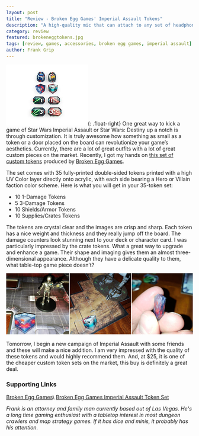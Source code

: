 ```yaml
---
layout: post
title: "Review - Broken Egg Games' Imperial Assault Tokens"
description: "A high-quality mic that can attach to any set of headphones. I'm loving my ModMid 5."
category: review
featured: brokeneggtokens.jpg
tags: [review, games, accessories, broken egg games, imperial assault]
author: Frank Grip
---
```


![Imperial Assault Tokens](/images/featured/brokeneggtokens.jpg){: .float-right}
One great way to kick a game of Star Wars Imperial Assault or Star Wars: Destiny up a notch is through customization. It is truly awesome how something as small as a token or a door placed on the board can revolutionize your game’s aesthetics. Currently, there are a lot of great outfits with a lot of great custom pieces on the market. Recently, I got my hands on [this set of custom tokens](http://www.brokenegggames.com/destiny-token-sets.html) produced by [Broken Egg Games](https://www.brokenegggames.com/).

The set comes with 35 fully-printed double-sided tokens printed with a high UV Color layer directly onto acrylic, with each side bearing a Hero or Villain faction color scheme. Here is what you will get in your 35-token set:

* 10 1-Damage Tokens
* 5 3-Damage Tokens
* 10 Shields/Armor Tokens
* 10 Supplies/Crates Tokens

The tokens are crystal clear and the images are crisp and sharp. Each token has a nice weight and thickness and they really jump off the board. The damage counters look stunning next to your deck or character card. I was particularly impressed by the crate tokens. What a great way to upgrade and enhance a game. Their shape and imaging gives them an almost three-dimensional appearance. Although they have a delicate quality to them, what table-top game piece doesn’t?

![Broken Egg Tokens](/images/imperialassault/brokeneggtokens.jpg)

Tomorrow, I begin a new campaign of Imperial Assault with some friends and these will make a nice addition. I am very impressed with the quality of these tokens and would highly recommend them. And, at $25, it is one of the cheaper custom token sets on the market, this buy is definitely a great deal.

<h3>Supporting Links</h3>

[Broken Egg Games](https://www.brokenegggames.com/)\\
[Broken Egg Games Imperial Assault Token Set](http://www.brokenegggames.com/destiny-token-sets.html)

*Frank is an attorney and family man currently based out of Las Vegas. He's a long time gaming enthusiast with a tabletop interest in most dungeon crawlers and map strategy games. If it has dice and minis, it probably has his attention.*
